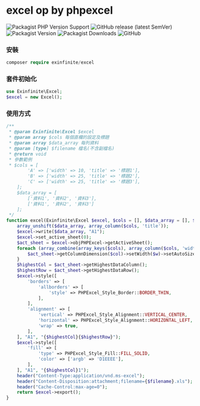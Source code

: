 # excel op by phpexcel

![Packagist PHP Version Support](https://img.shields.io/packagist/php-v/exinfinite/Excel)
![GitHub release (latest SemVer)](https://img.shields.io/github/v/release/exinfinite/Excel)
![Packagist Version](https://img.shields.io/packagist/v/exinfinite/Excel)
![Packagist Downloads](https://img.shields.io/packagist/dt/exinfinite/Excel)
![GitHub](https://img.shields.io/github/license/exinfinite/Excel)

### 安裝

```php
composer require exinfinite/excel
```

### 套件初始化

```php
use Exinfinite\Excel;
$excel = new Excel();
```

### 使用方式

```php
/**
 * @param Exinfinite\Excel $excel
 * @param array $cols 每個直欄的設定及標題
 * @param array $data_array 每列資料
 * @param [type] $filename 檔名(不含副檔名)
 * @return void
 * 參數範例
 * $cols = [
        'A' => ['width' => 10, 'title' => '標題1'],
        'B' => ['width' => 25, 'title' => '標題2'],
        'C' => ['width' => 25, 'title' => '標題3'],
    ];
    $data_array = [
        ['資料1', '資料2', '資料3'],
        ['資料1', '資料2', '資料3']
    ];
 */
function excel(Exinfinite\Excel $excel, $cols = [], $data_array = [], $filename) {
    array_unshift($data_array, array_column($cols, 'title'));
    $excel->write($data_array, "A1");
    $excel->set_active_sheet(0);
    $act_sheet = $excel->objPHPExcel->getActiveSheet();
    foreach (array_combine(array_keys($cols), array_column($cols, 'width')) as $col => $w) {
        $act_sheet->getColumnDimension($col)->setWidth($w)->setAutoSize(false);
    }
    $highestCol = $act_sheet->getHighestDataColumn();
    $highestRow = $act_sheet->getHighestDataRow();
    $excel->style([
        'borders' => [
            'allborders' => [
                'style' => PHPExcel_Style_Border::BORDER_THIN,
            ],
        ],
        'alignment' => [
            'vertical' => PHPExcel_Style_Alignment::VERTICAL_CENTER,
            'horizontal' => PHPExcel_Style_Alignment::HORIZONTAL_LEFT,
            'wrap' => true,
        ],
    ], "A1", "{$highestCol}{$highestRow}");
    $excel->style([
        'fill' => [
            'type' => PHPExcel_Style_Fill::FILL_SOLID,
            'color' => ['argb' => 'D1EEEE'],
        ],
    ], "A1", "{$highestCol}1");
    header("Content-Type:application/vnd.ms-excel");
    header("Content-Disposition:attachment;filename={$filename}.xls");
    header("Cache-Control:max-age=0");
    return $excel->export();
}
```
